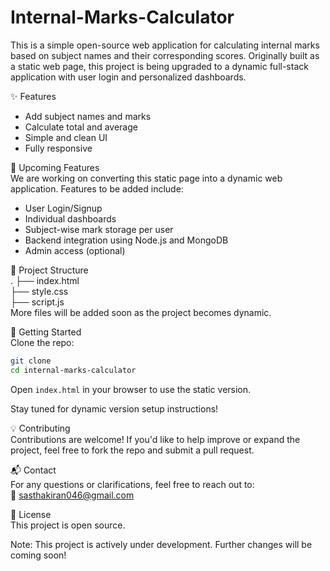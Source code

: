 # Internal-Marks-Calculator

This is a simple open-source web application for calculating internal marks based on subject names and their corresponding scores. Originally built as a static web page, this project is being upgraded to a dynamic full-stack application with user login and personalized dashboards.

✨ Features  
- Add subject names and marks  
- Calculate total and average  
- Simple and clean UI  
- Fully responsive  

🚧 Upcoming Features  
We are working on converting this static page into a dynamic web application. Features to be added include:  
- User Login/Signup  
- Individual dashboards  
- Subject-wise mark storage per user  
- Backend integration using Node.js and MongoDB  
- Admin access (optional)  

📂 Project Structure  
.
├── index.html  
├── style.css  
├── script.js  
More files will be added soon as the project becomes dynamic.

🚀 Getting Started  
Clone the repo:

```bash
git clone 
cd internal-marks-calculator  
```
Open `index.html` in your browser to use the static version.

Stay tuned for dynamic version setup instructions!

💡 Contributing  
Contributions are welcome! If you'd like to help improve or expand the project, feel free to fork the repo and submit a pull request.

📬 Contact  
For any questions or clarifications, feel free to reach out to:  
📧 sasthakiran046@gmail.com

🪪 License  
This project is open source.

Note: This project is actively under development. Further changes will be coming soon!

